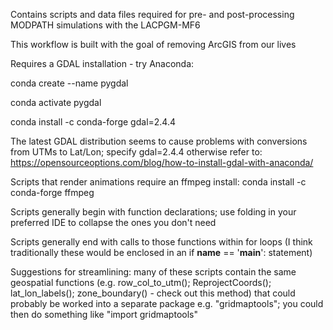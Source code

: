 Contains scripts and data files required for pre- and post-processing MODPATH simulations with the LACPGM-MF6

This workflow is built with the goal of removing ArcGIS from our lives 

Requires a GDAL installation - try Anaconda:

conda create --name pygdal

conda activate pygdal

conda install -c conda-forge gdal=2.4.4

The latest GDAL distribution seems to cause problems with conversions from UTMs to Lat/Lon; specify gdal=2.4.4
otherwise refer to:
https://opensourceoptions.com/blog/how-to-install-gdal-with-anaconda/

Scripts that render animations require an ffmpeg install:
conda install -c conda-forge ffmpeg

Scripts generally begin with function declarations; use folding in your preferred IDE to collapse the ones you don't need

Scripts generally end with calls to those functions within for loops (I think traditionally these would be enclosed in an if __name__ == '__main__': statement)

Suggestions for streamlining: many of these scripts contain the same geospatial functions (e.g. row_col_to_utm(); ReprojectCoords(); lat_lon_labels(); zone_boundary() - check out this method) that could probably be worked into a separate package e.g. "gridmaptools"; you could then do something like "import gridmaptools"
